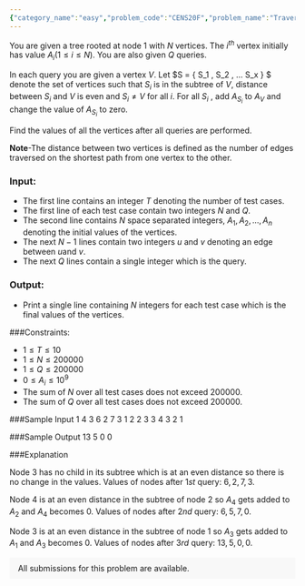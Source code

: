 ```yaml
---
{"category_name":"easy","problem_code":"CENS20F","problem_name":"Traversing Trees","problemComponents":{"constraints":"","constraintsState":false,"subtasks":"","subtasksState":false,"inputFormat":"","inputFormatState":false,"outputFormat":"","outputFormatState":false,"sampleTestCases":{}},"video_editorial_url":"","languages_supported":{"0":"CPP14","1":"C","2":"JAVA","3":"PYTH 3.6","4":"CPP17","5":"PYTH","6":"PYP3","7":"CS2","8":"ADA","9":"PYPY","10":"TEXT","11":"PAS fpc","12":"NODEJS","13":"RUBY","14":"PHP","15":"GO","16":"HASK","17":"TCL","18":"PERL","19":"SCALA","20":"LUA","21":"kotlin","22":"BASH","23":"JS","24":"LISP sbcl","25":"rust","26":"PAS gpc","27":"BF","28":"CLOJ","29":"R","30":"D","31":"CAML","32":"FORT","33":"ASM","34":"swift","35":"FS","36":"WSPC","37":"LISP clisp","38":"SQL","39":"SCM guile","40":"PERL6","41":"ERL","42":"CLPS","43":"ICK","44":"NICE","45":"PRLG","46":"ICON","47":"COB","48":"SCM chicken","49":"PIKE","50":"SCM qobi","51":"ST","52":"SQLQ","53":"NEM"},"max_timelimit":1.5,"source_sizelimit":50000,"problem_author":"aert","problem_tester":"","date_added":"13-07-2020","tags":{"0":"aert","1":"cens2020","2":"saurabhshadow"},"problem_difficulty_level":"Easy","best_tag":"","editorial_url":"https://discuss.codechef.com/problems/CENS20F","time":{"view_start_date":1597860000,"submit_start_date":1597860000,"visible_start_date":1597860000,"end_date":1735669800},"is_direct_submittable":false,"problemDiscussURL":"https://discuss.codechef.com/search?q=CENS20F","is_proctored":false,"visitedContests":{},"layout":"problem"}
---
```

You are given a tree rooted at node $1$ with $N$ vertices. The $i$<sup>$th$</sup> vertex initially has value $A_i (1 \leq i \leq N)$. You are also given $Q$ queries. 

In each query you are given a vertex $V$.  Let $S = \{ S_1 , S_2 , ... S_x \} $ denote the set of vertices such that $S_i$ is in the subtree of $V$, distance between $S_i$ and $V$ is even and $S_i \neq V$ for all $i$. For all $S_i$ , add $A$<sub>$S_i$</sub> to $A_V$ and change the value of $A$<sub>$S_i$</sub> to zero.

Find the values of all the vertices after all queries are performed. 

**Note**-The distance between two vertices is defined as the number of edges
traversed on the shortest path from one vertex to the other.

### Input:
- The first line contains an integer $T$ denoting the number of test cases.
- The first line of each test case contain two integers $N$ and $Q$.
- The second line contains $N$ space separated integers, $A_1, A_2, ..., A_n$ denoting the initial values of the vertices.
- The next $N-1$ lines contain two integers $u$ and $v$ denoting an edge between $u$and $v$.
- The next $Q$ lines contain a single integer which is the query.

### Output:
- Print a single line containing $N$ integers for each test case which is the final values of the vertices.

###Constraints:

- $1\leq T \leq 10$
- $1 \leq N \leq 200000$
- $1 \leq Q \leq 200000$
- $0 \leq A_i \leq 10^9$
- The sum of $N$ over all test cases does not exceed $200000$.
- The sum of $Q$ over all test cases does not exceed $200000$.


###Sample Input
    1
    4 3
    6 2 7 3
    1 2
    2 3
    3 4
    3
    2
    1

###Sample Output
    13 5 0 0

###Explanation

Node $3$ has no child in its subtree which is at  an even distance so there is no change in the values. Values of nodes after $1st$ query: $6, 2, 7, 3$.

Node $4$ is at an even distance in the subtree of node $2$ so $A_4$ gets added to $A_2$ and $A_4$ becomes 0. Values of nodes after $2nd$ query: $6, 5, 7, 0$.

Node $3$ is at an even distance in the subtree of node $1$ so $A_3$ gets added to $A_1$ and $A_3$ becomes 0. Values of nodes after $3rd$ query: $13, 5, 0, 0$.
<aside style='background: #f8f8f8;padding: 10px 15px;'><div>All submissions for this problem are available.</div></aside>